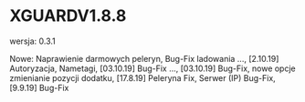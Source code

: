 # XGUARDV1.8.8

wersja: 0.3.1

Nowe: Naprawienie darmowych peleryn, Bug-Fix ladowania ..., [2.10.19] Autoryzacja, Nametagi, [03.10.19] Bug-Fix ..., [03.10.19] Bug-Fix, nowe opcje zmienianie pozycji dodatku, [17.8.19] Peleryna Fix, Serwer (IP) Bug-Fix, [9.9.19] Bug-Fix

